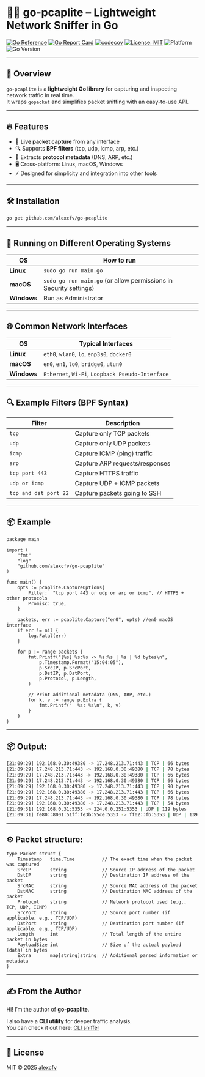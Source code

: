 # 🕵️‍♂️ go-pcaplite – Lightweight Network Sniffer in Go

[![Go Reference](https://pkg.go.dev/badge/github.com/alexcfv/go-pcaplite.svg)](https://pkg.go.dev/github.com/alexcfv/go-pcaplite)
[![Go Report Card](https://goreportcard.com/badge/github.com/alexcfv/go-pcaplite)](https://goreportcard.com/report/github.com/alexcfv/go-pcaplite)
[![codecov](https://codecov.io/github/alexcfv/go-pcaplite/graph/badge.svg?token=ZHZMTJI4D7)](https://codecov.io/github/alexcfv/go-pcaplite)
[![License: MIT](https://img.shields.io/badge/License-MIT-yellow.svg)](LICENSE)
![Platform](https://img.shields.io/badge/platform-linux%20%7C%20macos%20%7C%20windows-blue)
![Go Version](https://img.shields.io/github/go-mod/go-version/alexcfv/go-pcaplite)

---

## 🚀 Overview

`go-pcaplite` is a **lightweight Go library** for capturing and inspecting network traffic in real time.  
It wraps `gopacket` and simplifies packet sniffing with an easy-to-use API.  

---

## 🔥 Features

- 📡 **Live packet capture** from any interface  
- 🔍 Supports **BPF filters** (tcp, udp, icmp, arp, etc.)  
- 📝 Extracts **protocol metadata** (DNS, ARP, etc.)  
- 🖥️ Cross-platform: Linux, macOS, Windows  
- ⚡ Designed for simplicity and integration into other tools  

---

## 🛠️ Installation

```bash
go get github.com/alexcfv/go-pcaplite
```

---

## 🔑 Running on Different Operating Systems

| OS          | How to run                                                            |
| ----------- | --------------------------------------------------------------------- |
| **Linux**   | `sudo go run main.go`                                                 |
| **macOS**   | `sudo go run main.go` (or allow permissions in Security settings)     |
| **Windows** | Run as Administrator                                                  |

---

## 🌐 Common Network Interfaces

| OS          | Typical Interfaces                               |
| ----------- | ------------------------------------------------ |
| **Linux**   | `eth0`, `wlan0`, `lo`, `enp3s0`, `docker0`       |
| **macOS**   | `en0`, `en1`, `lo0`, `bridge0`, `utun0`          |
| **Windows** | `Ethernet`, `Wi-Fi`, `Loopback Pseudo-Interface` |

---

## 🔍 Example Filters (BPF Syntax)

| Filter                | Description                    |
| --------------------- | ------------------------------ |
| `tcp`                 | Capture only TCP packets       |
| `udp`                 | Capture only UDP packets       |
| `icmp`                | Capture ICMP (ping) traffic    |
| `arp`                 | Capture ARP requests/responses |
| `tcp port 443`        | Capture HTTPS traffic          |
| `udp or icmp`         | Capture UDP + ICMP packets     |
| `tcp and dst port 22` | Capture packets going to SSH   |

---

## 📦 Example

```golang
package main

import (
    "fmt"
    "log"
    "github.com/alexcfv/go-pcaplite"
)

func main() {
    opts := pcaplite.CaptureOptions{
        Filter:  "tcp port 443 or udp or arp or icmp", // HTTPS + other protocols
        Promisc: true,
    }

    packets, err := pcaplite.Capture("en0", opts) //en0 macOS interface
    if err != nil {
        log.Fatal(err)
    }

    for p := range packets {
        fmt.Printf("[%s] %s:%s -> %s:%s | %s | %d bytes\n",
            p.Timestamp.Format("15:04:05"),
            p.SrcIP, p.SrcPort,
            p.DstIP, p.DstPort,
            p.Protocol, p.Length,
        )

        // Print additional metadata (DNS, ARP, etc.)
        for k, v := range p.Extra {
            fmt.Printf("  %s: %s\n", k, v)
        }
    }
}
```

---

## 📦 Output:

```bash
[21:09:29] 192.168.0.30:49380 -> 17.248.213.71:443 | TCP | 66 bytes
[21:09:29] 17.248.213.71:443 -> 192.168.0.30:49380 | TCP | 78 bytes
[21:09:29] 17.248.213.71:443 -> 192.168.0.30:49380 | TCP | 66 bytes
[21:09:29] 17.248.213.71:443 -> 192.168.0.30:49380 | TCP | 66 bytes
[21:09:29] 192.168.0.30:49380 -> 17.248.213.71:443 | TCP | 90 bytes
[21:09:29] 192.168.0.30:49380 -> 17.248.213.71:443 | TCP | 66 bytes
[21:09:29] 17.248.213.71:443 -> 192.168.0.30:49380 | TCP | 78 bytes
[21:09:29] 192.168.0.30:49380 -> 17.248.213.71:443 | TCP | 54 bytes
[21:09:31] 192.168.0.31:5353 -> 224.0.0.251:5353 | UDP | 119 bytes
[21:09:31] fe80::8001:51ff:fe3b:55ce:5353 -> ff02::fb:5353 | UDP | 139 bytes
```

---

## ⚙️ Packet structure:

```golang
type Packet struct {
    Timestamp   time.Time          // The exact time when the packet was captured
    SrcIP       string             // Source IP address of the packet
    DstIP       string             // Destination IP address of the packet
    SrcMAC      string             // Source MAC address of the packet
    DstMAC      string             // Destination MAC address of the packet
    Protocol    string             // Network protocol used (e.g., TCP, UDP, ICMP)
    SrcPort     string             // Source port number (if applicable, e.g., TCP/UDP)
    DstPort     string             // Destination port number (if applicable, e.g., TCP/UDP)
    Length      int                // Total length of the entire packet in bytes
    PayloadSize int                // Size of the actual payload (data) in bytes
    Extra       map[string]string  // Additional parsed information or metadata
}
```

---

## ✍️ From the Author

Hi! I’m the author of **go-pcaplite**.  

I also have a **CLI utility** for deeper traffic analysis.  
You can check it out here: [CLI sniffer](https://github.com/alexcfv/go-sniffer)

---

## 📜 License  
MIT © 2025 [alexcfv](https://github.com/alexcfv)
